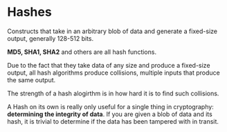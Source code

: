 # Hashes

Constructs that take in an arbitrary blob of data and generate a fixed-size output, generally 128-512 bits.

__MD5, SHA1, SHA2__ and others are all hash functions.

Due to the fact that they take data of any size and produce a fixed-size output, all hash algorithms produce collisions, multiple inputs that produce the same output.

The strength of a hash alogirthm is in how hard it is to find such collisions.

A Hash on its own is really only useful for a single thing in cryptography: __determining the integrity of data__. If you are given a blob of data and its hash, it is trivial to determine if the data has been tampered with in transit.
